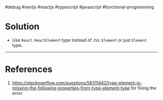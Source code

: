 #debug  #nextjs #reactjs #typescript  #javascript #functional-programming 

# Solution
- Use `React.ReactElement` type instead of `JSX.Element` or just `Element` type.

---
# References
1. https://stackoverflow.com/questions/58311442/type-element-is-missing-the-following-properties-from-type-element-type for fixing the error.